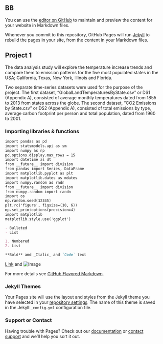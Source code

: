## BB

You can use the [editor on GitHub](https://github.com/bismab/for_blog/edit/master/README.md) to maintain and preview the content for your website in Markdown files.

Whenever you commit to this repository, GitHub Pages will run [Jekyll](https://jekyllrb.com/) to rebuild the pages in your site, from the content in your Markdown files.

## Project 1

The data analysis study will explore the temperature increase trends and compare them to emission patterns for the five most populated states in the USA; California, Texas, New York, Illinois and Florida.

Two separate time-series datasets were used for the purpose of the project. The first dataset, “GlobalLandTemperaturesByState.csv” or DS1 (Appendix A), consisted of average monthly temperatures dated from 1855 to 2013 from states across the globe. The second dataset, “CO2 Emissions by State.csv” or DS2 (Appendix A), consisted of total emissions by type, average carbon footprint per person and total population, dated from 1960 to 2001.

### Importing libraries & functions

```markdown
import pandas as pd
import statsmodels.api as sm
import numpy as np
pd.options.display.max_rows = 15
import datetime as dt
from __future__ import division
from pandas import Series, DataFrame
import matplotlib.pyplot as plt
import matplotlib.dates as mdates
import numpy.random as rndn
from __future__ import division
from numpy.random import randn
import os
np.random.seed(12345)
plt.rc('figure', figsize=(10, 6))
np.set_printoptions(precision=4)
import matplotlib
matplotlib.style.use('ggplot')

- Bulleted
- List

1. Numbered
2. List

**Bold** and _Italic_ and `Code` text


```
[Link](https://www.linkedin.com/in/bisma-butt-/) and ![Image](src)

For more details see [GitHub Flavored Markdown](https://guides.github.com/features/mastering-markdown/).

### Jekyll Themes

Your Pages site will use the layout and styles from the Jekyll theme you have selected in your [repository settings](https://github.com/bismab/for_blog/settings). The name of this theme is saved in the Jekyll `_config.yml` configuration file.

### Support or Contact

Having trouble with Pages? Check out our [documentation](https://help.github.com/categories/github-pages-basics/) or [contact support](https://github.com/contact) and we’ll help you sort it out.
